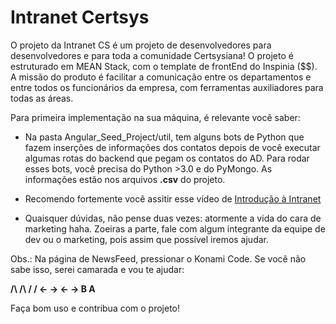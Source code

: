 # Intranet Certsys #

O projeto da Intranet CS é um projeto de desenvolvedores para desenvolvedores e para toda a comunidade Certsysiana! O projeto é estruturado em MEAN Stack, com o template de frontEnd do Inspinia ($$). A missão do produto é facilitar a comunicação entre os departamentos e entre todos os funcionários da empresa, com ferramentas auxiliadores para todas as áreas.

Para primeira implementação na sua máquina, é relevante você saber:

* Na pasta Angular_Seed_Project/util, tem alguns bots de Python que fazem inserções de informações dos contatos depois de você executar algumas rotas do backend que pegam os contatos do AD. Para rodar esses bots, você precisa do Python >3.0 e do PyMongo. As informações estão nos arquivos **.csv** do projeto.

* Recomendo fortemente você assitir esse vídeo de [Introdução à Intranet](https://www.youtube.com/watch?v=v-UW0a6zHds)

* Quaisquer dúvidas, não pense duas vezes: atormente a vida do cara de marketing haha. Zoeiras a parte, fale com algum integrante da equipe de dev ou o marketing, pois assim que possível iremos ajudar.

Obs.: Na página de NewsFeed, pressionar o Konami Code. Se você não sabe isso, serei camarada e vou te ajudar:

**/\ /\ \/ \/ <- -> <- -> B A**

Faça bom uso e contribua com o projeto!